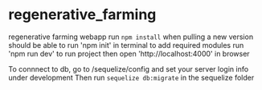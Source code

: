 # regenerative_farming
regenerative farming webapp
run `npm install` when pulling a new version
should be able to run 'npm init' in terminal to add required modules
run 'npm run dev' to run project then open 'http://localhost:4000' in browser


To connnect to db, go to /sequelize/config and set your server login info under development
Then run `sequelize db:migrate` in the sequelize folder
